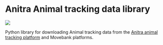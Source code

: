 # Anitra Animal tracking data library

![](https://anitracking.com/wp-content/uploads/2018/05/Anitrabiglogo-8-323x180.png)

Python library for downloading Animal tracking data from the [Anitra animal tracking platform](https://anitracking.com) and Movebank platforms.
